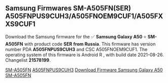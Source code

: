 <h2>Samsung Firmwares SM-A505FN(SER) A505FNPUS9CUH3/A505FNOEM9CUF1/A505FXXS9CUF1</h2>
Download the Samsung firmware for the ✅ <strong>Samsung Galaxy A50 </strong> ⭐ <strong>SM-A505FN</strong> with product code <strong>SER</strong> <strong> from Russia</strong>. This firmware has version number PDA <strong>A505FNPUS9CUH3</strong> and CSC A505FNOEM9CUF1. The operating system of this firmware is Android R , with build date 2021-08-26. Changelist <strong>21578199</strong>.


[SM-A505FN](https://samfirm.shop/samsung/model/SM-A505FN)
[A505FNPUS9CUH3](https://samfirm.shop/samsung/pda/A505FNPUS9CUH3)
[Download Firmware Samsung Galaxy A50 SM-A505FN](https://samfirm.shop/samsung/firmware/451044)
